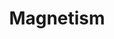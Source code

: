 ---
layout: post
title: "Magnetism"
image0: https://farm3.staticflickr.com/2911/14632890780_29a4b5d2aa_b.jpg
image1: 
image2:
thumbnail: 
dimensionX: 47"
dimensionY: 37"
dimensionZ: 5"
materials: Walnut, Copper, Steel Magnets
price: $1600
---